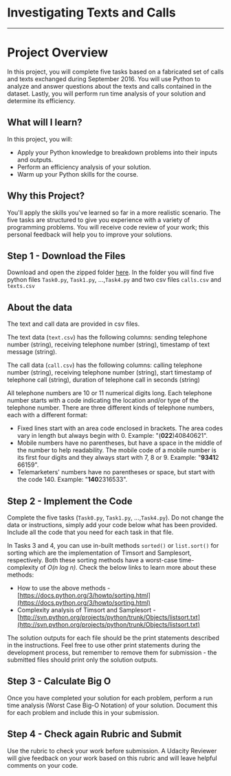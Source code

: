 Investigating Texts and Calls
=============================

* * *

Project Overview
================

In this project, you will complete five tasks based on a fabricated set of calls and texts exchanged during September 2016. You will use Python to analyze and answer questions about the texts and calls contained in the dataset. Lastly, you will perform run time analysis of your solution and determine its efficiency.

What will I learn?
------------------

In this project, you will:

*   Apply your Python knowledge to breakdown problems into their inputs and outputs.
*   Perform an efficiency analysis of your solution.
*   Warm up your Python skills for the course.

Why this Project?
-----------------

You'll apply the skills you've learned so far in a more realistic scenario. The five tasks are structured to give you experience with a variety of programming problems. You will receive code review of your work; this personal feedback will help you to improve your solutions.

Step 1 - Download the Files
---------------------------

Download and open the zipped folder [here](https://s3.amazonaws.com/udacity-dsand/P0.zip). In the folder you will find five python files `Task0.py`, `Task1.py`, ...,`Task4.py` and two csv files `calls.csv` and `texts.csv`

About the data
--------------

The text and call data are provided in csv files.

The text data (`text.csv`) has the following columns: sending telephone number (string), receiving telephone number (string), timestamp of text message (string).

The call data (`call.csv`) has the following columns: calling telephone number (string), receiving telephone number (string), start timestamp of telephone call (string), duration of telephone call in seconds (string)

All telephone numbers are 10 or 11 numerical digits long. Each telephone number starts with a code indicating the location and/or type of the telephone number. There are three different kinds of telephone numbers, each with a different format:

*   Fixed lines start with an area code enclosed in brackets. The area codes vary in length but always begin with 0. Example: "(**022**)40840621".
*   Mobile numbers have no parentheses, but have a space in the middle of the number to help readability. The mobile code of a mobile number is its first four digits and they always start with 7, 8 or 9. Example: "**9341**2 66159".
*   Telemarketers' numbers have no parentheses or space, but start with the code 140. Example: "**140**2316533".

Step 2 - Implement the Code
---------------------------

Complete the five tasks (`Task0.py`, `Task1.py`, ...,`Task4.py`). Do not change the data or instructions, simply add your code below what has been provided. Include all the code that you need for each task in that file.

In Tasks 3 and 4, you can use in-built methods `sorted()` or `list.sort()` for sorting which are the implementation of Timsort and Samplesort, respectively. Both these sorting methods have a worst-case time-complexity of _O(n log n)._ Check the below links to learn more about these methods:

*   How to use the above methods - [https://docs.python.org/3/howto/sorting.html](https://docs.python.org/3/howto/sorting.html)
*   Complexity analysis of Timsort and Samplesort - [http://svn.python.org/projects/python/trunk/Objects/listsort.txt](http://svn.python.org/projects/python/trunk/Objects/listsort.txt)

The solution outputs for each file should be the print statements described in the instructions. Feel free to use other print statements during the development process, but remember to remove them for submission - the submitted files should print only the solution outputs.

Step 3 - Calculate Big O
------------------------

Once you have completed your solution for each problem, perform a run time analysis (Worst Case Big-O Notation) of your solution. Document this for each problem and include this in your submission.

Step 4 - Check again Rubric and Submit
--------------------------------------

Use the rubric to check your work before submission. A Udacity Reviewer will give feedback on your work based on this rubric and will leave helpful comments on your code.
